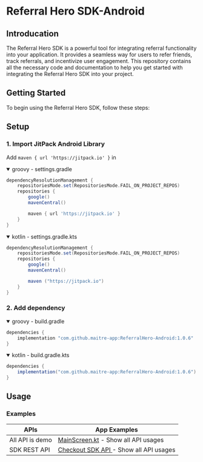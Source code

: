 Referral Hero SDK-Android
==================
## Introducation

The Referral Hero SDK is a powerful tool for integrating referral functionality into your application. It provides a seamless way for users to refer friends, track referrals, and incentivize user engagement. This repository contains all the necessary code and documentation to help you get started with integrating the Referral Hero SDK into your project.

## Getting Started

To begin using the Referral Hero SDK, follow these steps:

## Setup
### 1. Import JitPack Android Library
Add `maven { url 'https://jitpack.io' }` in
<details open>
  <summary>groovy - settings.gradle</summary>

```gradle
dependencyResolutionManagement {
    repositoriesMode.set(RepositoriesMode.FAIL_ON_PROJECT_REPOS)
    repositories {
        google()
        mavenCentral()

        maven { url 'https://jitpack.io' }
    }
}
```
</details>

<details open>
  <summary>kotlin - settings.gradle.kts</summary>

```gradle
dependencyResolutionManagement {
    repositoriesMode.set(RepositoriesMode.FAIL_ON_PROJECT_REPOS)
    repositories {
        google()
        mavenCentral()

        maven ("https://jitpack.io")
    }
}
```
</details>

### 2. Add dependency
<details open>
  <summary>groovy - build.gradle</summary>

```gradle
dependencies {
    implementation "com.github.maitre-app:ReferralHero-Android:1.0.6"
}
```
</details>
<details open>
  <summary>kotlin - build.gradle.kts</summary>

```gradle
dependencies {
    implementation("com.github.maitre-app:ReferralHero-Android:1.0.6")
}
```
</details>

## Usage

### Examples
| APIs | App Examples |
| --- | --- |
| All API is demo | [MainScreen.kt](https://github.com/maitre-app/ReferralHero-Android/blob/master/app/src/main/java/com/example/referralsdk/MainActivity.kt) - Show all API usages|
| SDK REST API  | [Checkout SDK  API ](https://support.referralhero.com/integrate/rest-api) - Show all API usages|
